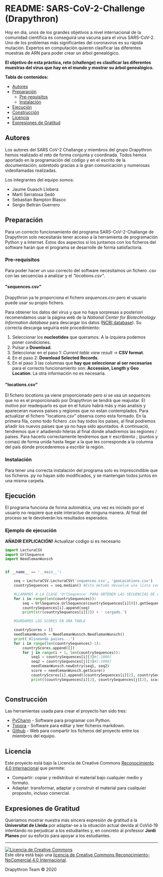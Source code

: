 # README: SARS-CoV-2-Challenge (Drapythron)

Hoy en día, unos de los grandes objetivos a nivel internacional de la comunidad científica es conseguirá una vacuna para el virus SARS-CoV-2. Uno de los problemas más significantes del coronavirus es su rápida mutación. Expertos en computación quieren clasificar las diferentes muestras de ARN para poder crear un árbol genealógico.

**El objetivo de esta práctica, reto (challenge) es clasificar las diferentes muestras del virus que hay en el mundo y mostrar su árbol genealógico.**

**Tabla de contenidos:**

- [Autores](#Autores)
- [Preparación](#Preparación)
  - [Pre-requisitos](#Pre-requisitos)
  - [Instalación](#Instalación)
- [Ejecución](#Ejecución)
- [Construcción](#Construcción)
- [Licencia](#Licencia)
- [Expresiones de Gratitud](#Expresiones-de-Gratitud)


## Autores  

Los autores del SARS CoV-2 Challange y miembros del grupo Drapythron hemos realizado el reto de forma conjunta y coordinada. Todos hemos aportado en la programación del código y en el escrito de la documentación; sobretodo gracias a la gran comunicación y numerosas videollamadas realizadas. 

Los integrantes del equipo somos:

- Jaume Guasch Llobera
- Martí Serratosa Sedó
- Sebastian Bampton Blasco
- Sergio Beltrán Guerrero

## Preparación

Para un correcto funcionamiento del programa SARS-CoV-2-Challange de Drapythron solo necesitarás tener  acceso a la herramienta de programación Python y a Internet. Estos dos aspectos si los juntamos con los ficheros del software harán que el programa se desarrolle de forma satisfactoria.

### Pre-requisitos

Para poder hacer un uso correcto del software necesitamos un fichero .csv con las secuencias a analizar y el *"locations.csv"*.

#### "sequences.csv"

Drapythron ya te proporciona el fichero *sequences.csv* pero el usuario puede usar su propio fichero. 

Para obtener los datos del virus y que no haya sorpresas a posteriori recomendamos usar la página web de la *National Center for Biotechnology Information database* para descargar los datos ([NCBI database](https://www.ncbi.nlm.nih.gov/labs/virus/vssi/#/virus?VirusLineage_ss=Severeacuterespiratorysyndromecoronavirus2(SARS-CoV-2),taxid:2697049&SeqType_s=Nucleotide "National Center for Biotechnology Information database")). Su correcta descarga seguiría este procedimiento:

1. Seleccionar los **nucleotides** que queramos. A la izquiera podemos poner condiciones.
2. Pulsar a **Download**.
3. Seleccionar en el paso 1: *Current table view result* → **CSV format**.
4. En el paso 2: **Download Selected Records**.
5. En el paso 3 las columnas que **hay que seleccionar al ser necesarias** para el correcto funcionamiento son: **Accession, Length y Geo Location**. La otra información no es necesaria.

#### "locations.csv"

El fichero *locations*  ya viene proporcionado pero si se usa un *sequences* que no es el proporcionado por Drapythron se tendrá que reajustar. El motivo por readequarlo es que en el futuro habrá más y más analisis y apareceran nuevos países y regiones que no estan contemplados.
Para actualizar el fichero "locations.csv" observa como esta formado. En la primera fila, como todo fichero .csv hay todos los países, al final podremos añadir los nuevos paises que ya no haya sido apuntados.
A continuació, tendremos que ir añadiendo hileras al final donde añadiremos las regiones / países. Para hacerlo correctamente tendremos que ir escribiento ; (puntos y comas) de forma unida hasta llegar a la que les corresponde a la columna del país dónde procederemos a escribir la región.

### Instalación

Para tener una correcta instalación del programa solo es imprescindible que los ficheros .py no hayan sido modificados, y se mantengan todos juntos en una misma carpeta.

## Ejecución

El programa funciona de forma automática, una vez es iniciado por el usuario no requiere que este interactue de ninguna manera. Al final del proceso se le devolverán los resultados esperados.

### Ejemplo de ejecución

**AÑADIR EXPLICACIÓN!**
Actualizar codigo si es necesario

```python
import LecturaCSV
import UrlSequence
import NeedlemanWunsch


if __name__ == '__main__':

    seq = LecturaCSV.LecturaCSV('sequences.csv', 'geoLocations.csv')
    countrySequences = seq.median() #Este metodo devuelve una lista con todas las tuplas de los país

    #LLAMAMOS A LA CLASE 'UrlSequence' PARA OBTENER LAS SECUENCIAS DE ARN DE LOS PAÍSES DESDE LA WEB
    for i in range(len(countrySequences)):
        seq = UrlSequence.UrlSequence(countrySequences[i][0]).getSequence()
        countrySequences[i].append(seq)
        print(str(countrySequences[i][2]) + ' cargado.')

    #GURDAMOS LOS SCORES EN UNA TABLA

    countryScores = []
    needlemanWunsch = NeedlemanWunsch.NeedlemanWunsch()
    print('Alineando paises...')
    for i in range(len(countrySequences)-1):
        countryScores.append([])
        for j in range(i + 1, len(countrySequences)):
            seq1 = countrySequences[i][3]#[:1000]
            seq2 = countrySequences[j][3]#[:1000]
            needlemanWunsch.newEntry(seq1, seq2)
            score = needlemanWunsch.getScore()
            countryScores[i].append((countrySequences[i][2], countrySequences[j][2], score))
            print((countrySequences[i][2], countrySequences[j][2], score))
            
```

## Construcción

Las herramientas usada para crear el proyecto han sido tres:

* [PyCharm](https://www.jetbrains.com/pycharm/ "PyCharm: Python tool") - Software para programar con Python.
* [Typora](https://typora.io/ "Typora: markdown editor") - Software para editar y leer ficheros markdown.
* [Github](https://github.com/ "Github: web de desarrollo colaborativo") - Web para compartir los ficheros del proyecto entre los miembros del equipo.

## Licencia

Este proyecto está bajo la Licencia de Creative Commons [Reconocimiento 4.0 Internacional](http://creativecommons.org/licenses/by/4.0/) que permite:

* Compartir: copiar y redistribuir el material bajo cualquier medio y formato.
* Adaptar: transformar, adaptar y construir el material para cualquier proposito, incluso comercial.

## Expresiones de Gratitud

Queriamos mostrar nuestra más sincera expresión de gratitud a la **Universitat de Lleida** por adaptar-se a la situación actual devida al CoVid-19 intentando no perjudicar a los estudiantes y, en concreto al professor **Jordi Planes** por su esforzo para apoyar a los estudiantes.

---
<a rel="license" href="http://creativecommons.org/licenses/by-nc/4.0/"><img alt="Licencia de Creative Commons" style="border-width:0" src="https://i.creativecommons.org/l/by-nc/4.0/88x31.png" /></a><br />Este obra está bajo una <a rel="license" href="http://creativecommons.org/licenses/by-nc/4.0/">licencia de Creative Commons Reconocimiento-NoComercial 4.0 Internacional</a>.

Drapythron Team © 2020
